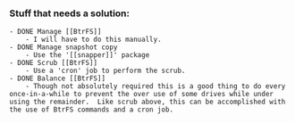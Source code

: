 ### Stuff that needs a solution:
	- DONE Manage [[BtrFS]]
		- I will have to do this manually.
	- DONE Manage snapshot copy
		- Use the '[[snapper]]' package
	- DONE Scrub [[BtrFS]]
		- Use a 'cron' job to perform the scrub.
	- DONE Balance [[BtrFS]]
		- Though not absolutely required this is a good thing to do every once-in-a-while to prevent the over use of some drives while under using the remainder.  Like scrub above, this can be accomplished with the use of BtrFS commands and a cron job.
